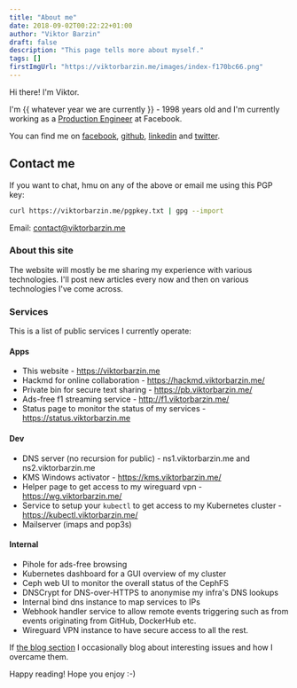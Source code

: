 ```yaml
---
title: "About me"
date: 2018-09-02T00:22:22+01:00
author: "Viktor Barzin"
draft: false
description: "This page tells more about myself."
tags: []
firstImgUrl: "https://viktorbarzin.me/images/index-f170bc66.png"
---
```


Hi there! I'm Viktor.

I'm {{ whatever year we are currently }} - 1998 years old and I'm currently working as a [Production Engineer](https://engineering.fb.com/category/production-engineering/) at Facebook.

You can find me on [facebook](https://www.facebook.com/viktor.barzin), [github](https://github.com/ViktorBarzin), [linkedin](https://linkedin.com/in/viktor-barzin) and [twitter](https://twitter.com/ViktorBarzin).

## Contact me
If you want to chat, hmu on any of the above or email me using this PGP key:
```bash
curl https://viktorbarzin.me/pgpkey.txt | gpg --import
```
Email: [contact@viktorbarzin.me](mailto:contact@viktorbarzin.me)

### About this site

The website will mostly be me sharing my experience with various technologies. I'll post new articles every now and then on various technologies I've come across.

<!-- Calendly badge widget begin -->
<link href="https://assets.calendly.com/assets/external/widget.css" rel="stylesheet">
<script src="https://assets.calendly.com/assets/external/widget.js" type="text/javascript"></script>
<script type="text/javascript">Calendly.initBadgeWidget({ url: 'https://calendly.com/viktorbarzin/30min', text: 'Schedule time with me', color: '#00a2ff', textColor: '#ffffff', branding: true });</script>
<!-- Calendly badge widget end -->

### Services

This is a list of public services I currently operate:

#### Apps
- This website - https://viktorbarzin.me
- Hackmd for online collaboration - https://hackmd.viktorbarzin.me/
- Private bin for secure text sharing - https://pb.viktorbarzin.me/
- Ads-free f1 streaming service - http://f1.viktorbarzin.me/
- Status page to monitor the status of my services - https://status.viktorbarzin.me

#### Dev
- DNS server (no recursion for public) - ns1.viktorbarzin.me and ns2.viktorbarzin.me
- KMS Windows activator - https://kms.viktorbarzin.me/
- Helper page to get access to my wireguard vpn - https://wg.viktorbarzin.me/
- Service to setup your `kubectl` to get access to my Kubernetes cluster - https://kubectl.viktorbarzin.me/
- Mailserver (imaps and pop3s)

#### Internal
- Pihole for ads-free browsing
- Kubernetes dashboard for a GUI overview of my cluster
- Ceph web UI to monitor the overall status of the CephFS
- DNSCrypt for DNS-over-HTTPS to anonymise my infra's DNS lookups
- Internal bind dns instance to map services to IPs
- Webhook handler service to allow remote events triggering such as from events originating from GitHub, DockerHub etc.
- Wireguard VPN instance to have secure access to all the rest.

If [the blog section](/blog) I occasionally blog about interesting issues and how I overcame them.

Happy reading! Hope you enjoy :-)
